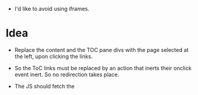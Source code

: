 
- I'd like to avoid using iframes.
# Idea
- Replace the content and the TOC pane divs with the page selected at the left, upon clicking the links.

- So the ToC links must be replaced by an action that inerts their onclick event inert. So no redirection takes place.

- The JS should fetch the 